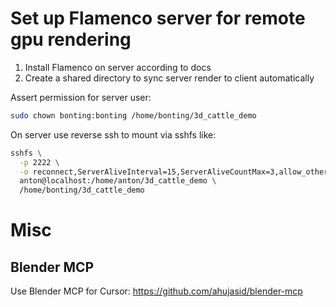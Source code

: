 # Set up Flamenco server for remote gpu rendering

1. Install Flamenco on server according to docs
2. Create a shared directory to sync server render to client automatically

Assert permission for server user:
```bash
sudo chown bonting:bonting /home/bonting/3d_cattle_demo
```

On server use reverse ssh to mount via sshfs like:
```bash
sshfs \
  -p 2222 \
  -o reconnect,ServerAliveInterval=15,ServerAliveCountMax=3,allow_other \
  anton@localhost:/home/anton/3d_cattle_demo \
  /home/bonting/3d_cattle_demo
```

# Misc
## Blender MCP
Use Blender MCP for Cursor: https://github.com/ahujasid/blender-mcp